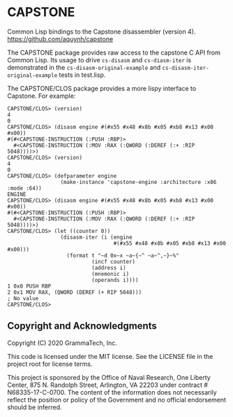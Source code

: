 CAPSTONE
========

Common Lisp bindings to the Capstone disassembler (version 4).
https://github.com/aquynh/capstone

The CAPSTONE package provides raw access to the capstone C API from
Common Lisp.  Its usage to drive `cs-disasm` and `cs-diasm-iter` is
demonstrated in the `cs-disasm-original-example` and
`cs-disasm-iter-original-example` tests in test.lisp.

The CAPSTONE/CLOS package provides a more lispy interface to Capstone.
For example:

```
CAPSTONE/CLOS> (version)
4
0
CAPSTONE/CLOS> (disasm engine #(#x55 #x48 #x8b #x05 #xb8 #x13 #x00 #x00))
#(#<CAPSTONE-INSTRUCTION (:PUSH :RBP)>
  #<CAPSTONE-INSTRUCTION (:MOV :RAX (:QWORD (:DEREF (:+ :RIP 5048))))>)
CAPSTONE/CLOS> (version)
4
0
CAPSTONE/CLOS> (defparameter engine
                 (make-instance 'capstone-engine :architecture :x86 :mode :64))
ENGINE
CAPSTONE/CLOS> (disasm engine #(#x55 #x48 #x8b #x05 #xb8 #x13 #x00 #x00))
#(#<CAPSTONE-INSTRUCTION (:PUSH :RBP)>
  #<CAPSTONE-INSTRUCTION (:MOV :RAX (:QWORD (:DEREF (:+ :RIP 5048))))>)
CAPSTONE/CLOS> (let ((counter 0))
                 (disasm-iter (i (engine
                                  #(#x55 #x48 #x8b #x05 #xb8 #x13 #x00 #x00)))
                   (format t "~d 0x~x ~a~{~^ ~a~^,~}~%"
                           (incf counter)
                           (address i)
                           (mnemonic i)
                           (operands i))))
1 0x0 PUSH RBP
2 0x1 MOV RAX, (QWORD (DEREF (+ RIP 5048)))
; No value
CAPSTONE/CLOS>
```

## Copyright and Acknowledgments

Copyright (C) 2020 GrammaTech, Inc.

This code is licensed under the MIT license. See the LICENSE file in
the project root for license terms.

This project is sponsored by the Office of Naval Research, One Liberty
Center, 875 N. Randolph Street, Arlington, VA 22203 under contract #
N68335-17-C-0700.  The content of the information does not necessarily
reflect the position or policy of the Government and no official
endorsement should be inferred.

